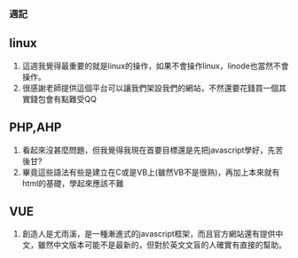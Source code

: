 ### 週記

## linux
1. 這週我覺得最重要的就是linux的操作，如果不會操作linux，linode也當然不會操作。
2. 很感謝老師提供這個平台可以讓我們架設我們的網站，不然還要花錢買一個其實錢包會有點難受QQ

## PHP,AHP
1. 看起來沒甚麼問題，但我覺得我現在首要目標還是先把javascript學好，先苦後甘?
2. 畢竟這些語法有些是建立在C或是VB上(雖然VB不是很熟)，再加上本來就有html的基礎，學起來應該不難

## VUE
1. 創造人是尤雨溪，是一種漸進式的javascript框架，而且官方網站還有提供中文，雖然中文版本可能不是最新的，但對於英文文盲的人確實有直接的幫助。